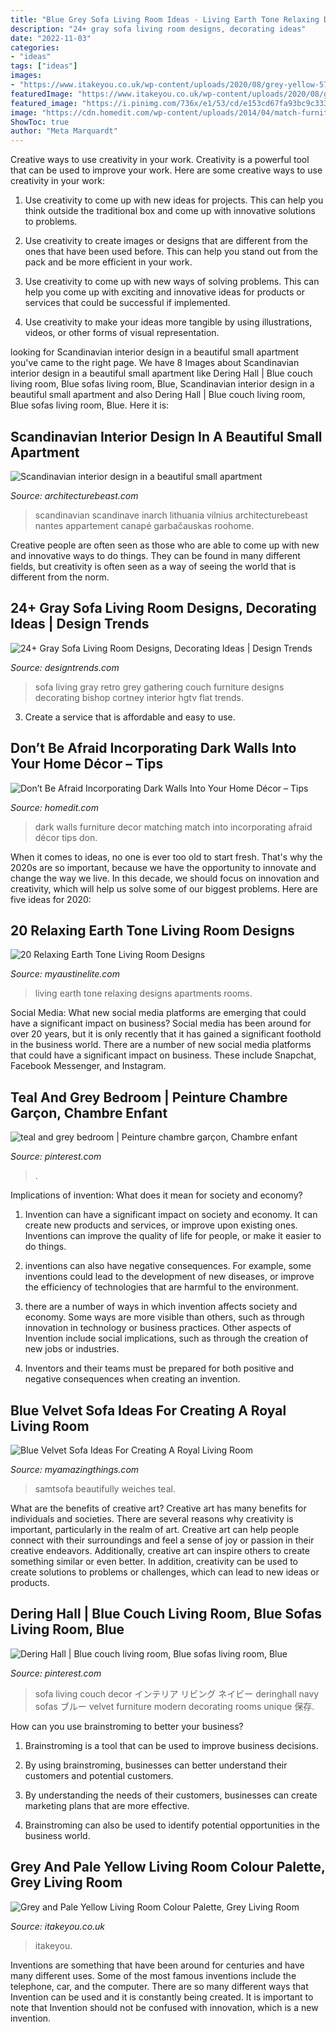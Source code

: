 ```yaml
---
title: "Blue Grey Sofa Living Room Ideas - Living Earth Tone Relaxing Designs Apartments Rooms"
description: "24+ gray sofa living room designs, decorating ideas"
date: "2022-11-03"
categories:
- "ideas"
tags: ["ideas"]
images:
- "https://www.itakeyou.co.uk/wp-content/uploads/2020/08/grey-yellow-570x1087.jpg"
featuredImage: "https://www.itakeyou.co.uk/wp-content/uploads/2020/08/grey-yellow-570x1087.jpg"
featured_image: "https://i.pinimg.com/736x/e1/53/cd/e153cd67fa93bc9c333d307881a65cd4.jpg"
image: "https://cdn.homedit.com/wp-content/uploads/2014/04/match-furniture-dark-walls.jpg"
ShowToc: true
author: "Meta Marquardt"
---
```



Creative ways to use creativity in your work.
Creativity is a powerful tool that can be used to improve your work. Here are some creative ways to use creativity in your work:
1. Use creativity to come up with new ideas for projects. This can help you think outside the traditional box and come up with innovative solutions to problems.

2. Use creativity to create images or designs that are different from the ones that have been used before. This can help you stand out from the pack and be more efficient in your work.

3. Use creativity to come up with new ways of solving problems. This can help you come up with exciting and innovative ideas for products or services that could be successful if implemented.

4. Use creativity to make your ideas more tangible by using illustrations, videos, or other forms of visual representation.

	

		
looking for Scandinavian interior design in a beautiful small apartment you've came to the right page. We have 8 Images about Scandinavian interior design in a beautiful small apartment like Dering Hall | Blue couch living room, Blue sofas living room, Blue, Scandinavian interior design in a beautiful small apartment and also Dering Hall | Blue couch living room, Blue sofas living room, Blue. Here it is:
		
    
## Scandinavian Interior Design In A Beautiful Small Apartment

<img loading=lazy src="https://architecturebeast.com/wp-content/uploads/2016/03/Scandinavian-interior-design-in-a-beautiful-small-apartment-featured-on-Architecture-Beast-9.jpg" onerror="this.onerror=null;this.src='https://tse4.mm.bing.net/th?id=OIP.xsok_eVcPvsEHd5QnvGYQgHaLH&amp;pid=15.1';" alt="Scandinavian interior design in a beautiful small apartment">

_Source: architecturebeast.com_

>scandinavian scandinave inarch lithuania vilnius architecturebeast nantes appartement canapé garbačauskas roohome. 

	

Creative people are often seen as those who are able to come up with new and innovative ways to do things. They can be found in many different fields, but creativity is often seen as a way of seeing the world that is different from the norm.

    
## 24+ Gray Sofa Living Room Designs, Decorating Ideas | Design Trends

<img loading=lazy src="https://images.designtrends.com/wp-content/uploads/2016/03/15102812/Retro-Gray-Sofa-Design.jpeg" onerror="this.onerror=null;this.src='https://tse1.mm.bing.net/th?id=OIP.VMno6yTEl9wlyk8Lai-kVgHaLH&amp;pid=15.1';" alt="24+ Gray Sofa Living Room Designs, Decorating Ideas | Design Trends">

_Source: designtrends.com_

>sofa living gray retro grey gathering couch furniture designs decorating bishop cortney interior hgtv flat trends. 

	

3. Create a service that is affordable and easy to use.

    
## Don’t Be Afraid Incorporating Dark Walls Into Your Home Décor – Tips

<img loading=lazy src="https://cdn.homedit.com/wp-content/uploads/2014/04/match-furniture-dark-walls.jpg" onerror="this.onerror=null;this.src='https://tse4.mm.bing.net/th?id=OIP.nbCWrQP1g-RC9_APA7IfZAHaLH&amp;pid=15.1';" alt="Don’t Be Afraid Incorporating Dark Walls Into Your Home Décor – Tips">

_Source: homedit.com_

>dark walls furniture decor matching match into incorporating afraid décor tips don. 

	

When it comes to ideas, no one is ever too old to start fresh. That's why the 2020s are so important, because we have the opportunity to innovate and change the way we live. In this decade, we should focus on innovation and creativity, which will help us solve some of our biggest problems. Here are five ideas for 2020:

    
## 20 Relaxing Earth Tone Living Room Designs

<img loading=lazy src="http://www.myaustinelite.com/wp-content/uploads/2015/01/earth-tone-living-room-for-small-apartments-682x1024.jpg" onerror="this.onerror=null;this.src='https://tse3.mm.bing.net/th?id=OIP.SerasnUHj1fqIfFQ5yMFVQHaLH&amp;pid=15.1';" alt="20 Relaxing Earth Tone Living Room Designs">

_Source: myaustinelite.com_

>living earth tone relaxing designs apartments rooms. 

	

Social Media: What new social media platforms are emerging that could have a significant impact on business?
Social media has been around for over 20 years, but it is only recently that it has gained a significant foothold in the business world. There are a number of new social media platforms that could have a significant impact on business. These include Snapchat, Facebook Messenger, and Instagram.

    
## Teal And Grey Bedroom | Peinture Chambre Garçon, Chambre Enfant

<img loading=lazy src="https://i.pinimg.com/736x/e1/53/cd/e153cd67fa93bc9c333d307881a65cd4.jpg" onerror="this.onerror=null;this.src='https://tse4.mm.bing.net/th?id=OIP.I73-h73y1ZVfs039ClD-bgHaLD&amp;pid=15.1';" alt="teal and grey bedroom | Peinture chambre garçon, Chambre enfant">

_Source: pinterest.com_

>. 

	

Implications of invention: What does it mean for society and economy?
1. Invention can have a significant impact on society and economy. It can create new products and services, or improve upon existing ones. Inventions can improve the quality of life for people, or make it easier to do things.
2. inventions can also have negative consequences. For example, some inventions could lead to the development of new diseases, or improve the efficiency of technologies that are harmful to the environment.

3. there are a number of ways in which invention affects society and economy. Some ways are more visible than others, such as through innovation in technology or business practices. Other aspects of Invention include social implications, such as through the creation of new jobs or industries.

4. Inventors and their teams must be prepared for both positive and negative consequences when creating an invention.

    
## Blue Velvet Sofa Ideas For Creating A Royal Living Room

<img loading=lazy src="https://myamazingthings.com/wp-content/uploads/2017/08/blue-velvet-sofa-3.jpg" onerror="this.onerror=null;this.src='https://tse2.mm.bing.net/th?id=OIP.mliXHoUAy_GSl_q9ACWEVAHaJl&amp;pid=15.1';" alt="Blue Velvet Sofa Ideas For Creating A Royal Living Room">

_Source: myamazingthings.com_

>samtsofa beautifully weiches teal. 

	

What are the benefits of creative art?
Creative art has many benefits for individuals and societies. There are several reasons why creativity is important, particularly in the realm of art. Creative art can help people connect with their surroundings and feel a sense of joy or passion in their creative endeavors. Additionally, creative art can inspire others to create something similar or even better. In addition, creativity can be used to create solutions to problems or challenges, which can lead to new ideas or products.

    
## Dering Hall | Blue Couch Living Room, Blue Sofas Living Room, Blue

<img loading=lazy src="https://i.pinimg.com/736x/06/a2/e2/06a2e2dae882d26924f45446cbf7e135--blue-velvet-sofa-wood-detail.jpg" onerror="this.onerror=null;this.src='https://tse3.mm.bing.net/th?id=OIP.D5kAlMhnJRqwMMT362nBHwHaK_&amp;pid=15.1';" alt="Dering Hall | Blue couch living room, Blue sofas living room, Blue">

_Source: pinterest.com_

>sofa living couch decor インテリア リビング ネイビー deringhall navy sofas ブルー velvet furniture modern decorating rooms unique 保存. 

	

How can you use brainstroming to better your business?
1. Brainstroming is a tool that can be used to improve business decisions.
2. By using brainstroming, businesses can better understand their customers and potential customers.

3. By understanding the needs of their customers, businesses can create marketing plans that are more effective.

4. Brainstroming can also be used to identify potential opportunities in the business world.

    
## Grey And Pale Yellow Living Room Colour Palette, Grey Living Room

<img loading=lazy src="https://www.itakeyou.co.uk/wp-content/uploads/2020/08/grey-yellow-570x1087.jpg" onerror="this.onerror=null;this.src='https://tse3.mm.bing.net/th?id=OIP.5C68EEDEgRs2rUwhn52CQwHaOH&amp;pid=15.1';" alt="Grey and Pale Yellow Living Room Colour Palette, Grey Living Room">

_Source: itakeyou.co.uk_

>itakeyou. 

	

Inventions are something that have been around for centuries and have many different uses. Some of the most famous inventions include the telephone, car, and the computer. There are so many different ways that Invention can be used and it is constantly being created. It is important to note that Invention should not be confused with innovation, which is a new invention.

